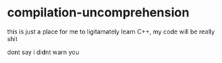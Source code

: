 # compilation-uncomprehension

this is just a place for me to ligitamately learn C++, my code will be really shit

dont say i didnt warn you
